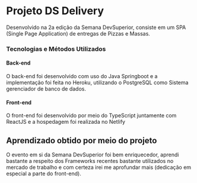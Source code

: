 # Projeto DS Delivery
Desenvolvido na 2a edição da Semana DevSuperior, consiste em um SPA (Single Page Application) de entregas de Pizzas e Massas.





### Tecnologias e Métodos Utilizados
#### Back-end
O back-end foi desenvolvido com uso do Java Springboot e a implementação foi feita no Heroku, utilizando o PostgreSQL como Sistema gerenciador de banco de dados.

#### Front-end
O front-end foi desenvolvido por meio do TypeScript juntamente com ReactJS e a hospedagem foi realizada no Netlify


## Aprendizado obtido por meio do projeto
O evento em si da Semana DevSuperior foi bem enriquecedor, aprendi bastante a respeito dos Frameworks recentes bastante utilizados no mercado de trabalho e com certeza
irei me aprofundar mais (dedicação em especial a parte do front-end). 
